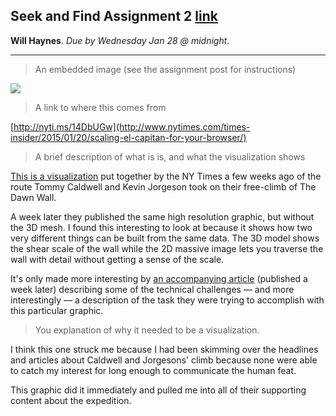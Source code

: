 ## Seek and Find Assignment 2 [link](http://graphics.cs.wisc.edu/WP/vis15/2015/01/22/seek-and-find-assignment-2-why-vis-this/)

__Will Haynes__. _Due by Wednesday Jan 28 @ midnight_.

* * * 

> An embedded image (see the assignment post for instructions)

<img src="http://i.imgur.com/RSnll8O.gif" />

> A link to where this comes from

[http://nyti.ms/14DbUGw](http://www.nytimes.com/times-insider/2015/01/20/scaling-el-capitan-for-your-browser/)

> A brief description of what is is, and what the visualization shows

[This is a visualization](http://www.nytimes.com/times-insider/2015/01/20/scaling-el-capitan-for-your-browser/) put together by the NY Times a few weeks ago of the route Tommy Caldwell and Kevin Jorgeson took on their free-climb of The Dawn Wall.

A week later they published the same high resolution graphic, but without the 3D mesh. I found this interesting to look at because it shows how two very different things can be built from the same data. The 3D model shows the shear scale of the wall while the 2D massive image lets you traverse the wall with detail without getting a sense of the scale.

It's only made more interesting by [an accompanying article](http://www.nytimes.com/times-insider/2015/01/20/scaling-el-capitan-for-your-browser/) (published a week later) describing some of the technical challenges — and more interestingly — a description of the task they were trying to accomplish with this particular graphic.

> You explanation of why it needed to be a visualization.

I think this one struck me because I had been skimming over the headlines and articles about Caldwell and Jorgesons' climb because none were able to catch my interest for long enough to communicate the human feat.

This graphic did it immediately and pulled me into all of their supporting content about the expedition.